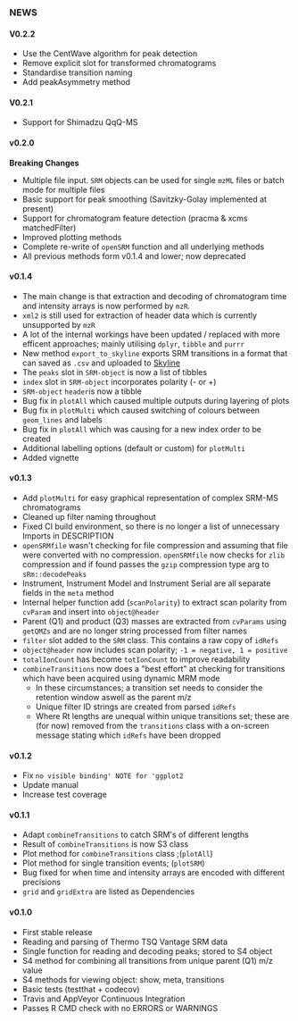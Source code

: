 ### NEWS
#### V0.2.2
- Use the CentWave algorithm for peak detection
- Remove explicit slot for transformed chromatograms
- Standardise transition naming
- Add peakAsymmetry method

#### V0.2.1

- Support for Shimadzu QqQ-MS

#### v0.2.0

**Breaking Changes**

- Multiple file input. `SRM` objects can be used for single `mzML` files or batch mode for multiple files
- Basic support for peak smoothing (Savitzky-Golay implemented at present)
- Support for chromatogram feature detection (pracma & xcms matchedFilter)
- Improved plotting methods
- Complete re-write of `openSRM` function and all underlying methods
- All previous methods form v0.1.4 and lower; now deprecated

#### v0.1.4
 - The main change is that extraction and decoding of chromatogram time and intensity arrays is now performed by `mzR`.
 - `xml2` is still used for extraction of header data which is currently unsupported by `mzR`
 - A lot of the internal workings have been updated / replaced with more efficent approaches; mainly utilising `dplyr`, `tibble` and `purrr`
 - New method `export_to_skyline` exports SRM transitions in a format that can saved as `.csv` and uploaded to [Skyline](https://skyline.ms/project/home/software/Skyline/begin.view)
 - The `peaks` slot in `SRM-object` is now a list of tibbles
 - `index` slot in `SRM-object` incorporates polarity (- or +)
 - `SRM-object` `header`is now a tibble
 - Bug fix in `plotAll` which caused multiple outputs during layering of plots
 - Bug fix in `plotMulti` which caused switching of colours between `geom_lines` and labels
 - Bug fix in `plotAll` which was causing for a new index order to be created
 - Additional labelling options (default or custom) for `plotMulti`
 - Added vignette
 

#### v0.1.3
 - Add `plotMulti` for easy graphical representation of complex SRM-MS chromatograms
 - Cleaned up filter naming throughout
 - Fixed CI build environment, so there is no longer a list of unnecessary Imports in DESCRIPTION
 - `openSRMfile` wasn't checking for file compression and assuming that file were converted with no compression. `openSRMfile` now checks for `zlib` compression and if found passes the `gzip` compression type arg to `sRm::decodePeaks`
 - Instrument, Instrument Model and Instrument Serial are all separate fields in the `meta` method
 - Internal helper function add (`scanPolarity`) to extract scan polarity from `cvParam` and insert into `object@header`
 - Parent (Q1) and product (Q3) masses are extracted from `cvParams` using `getQMZs` and are no longer string processed from filter names
 - `filter` slot added to the `SRM` class. This contains a raw copy of `idRefs`
 - `object@header` now includes scan polarity; `-1 = negative, 1 = positive`
 - `totalIonCount` has become `totIonCount` to improve readability
 - `combineTransitions` now does a "best effort" at checking for transitions which have been acquired using dynamic MRM mode
    - In these circumstances; a transition set needs to consider the retention window aswell as the parent m/z
    - Unique filter ID strings are created from parsed `idRefs`
    - Where Rt lengths are unequal within unique transitions set; these are (for now) removed from the `transitions` class with a on-screen message stating which `idRefs` have been dropped

#### v0.1.2
  - Fix `no visible binding' NOTE for 'ggplot2`
  - Update manual
  - Increase test coverage
  
#### v0.1.1
  - Adapt `combineTransitions` to catch SRM's of different lengths
  - Result of `combineTransitions` is now S3 class
  - Plot method for `combineTransitions` class ;(`plotAll`)
  - Plot method for single transition events; (`plotSRM`)
  - Bug fixed for when time and intensity arrays are encoded with different precisions
  - `grid` and `gridExtra` are listed as Dependencies

#### v0.1.0
  - First stable release
  - Reading and parsing of Thermo TSQ Vantage SRM data
  - Single function for reading and decoding peaks; stored to S4 object
  - S4 method for combining all transitions from unique parent (Q1) m/z value
  - S4 methods for viewing object: show, meta, transitions
  - Basic tests (testthat + codecov)
  - Travis and AppVeyor Continuous Integration
  - Passes R CMD check with no ERRORS or WARNINGS

